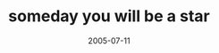 ---
layout: base.njk
title : 'someday you will be a star' 
view_title : 'someday you will be a star' 
year : '2005' 
date : '2005-07-11' 
img_file : '/drawing/somedayouwillbeastar.png' 
html_file : 'somedayouwillbeastar' 
next_html : 'liecheatsteal.html' 
year_order : '107' 
permalink : "title/{{html_file}}.html"
---